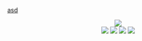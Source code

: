 <!--
README.md (Even though it's HTML) by @BLOCKSREY
読めますか？これは日本語です。
-->
<a HREF=https://twitter.com/Blocksrey>asd</a>
<P ALIGN=CENTER>
	<IMG SRC="http://lmfao.blocksrey.com:7890/V" /></IMG><BR>
	<A HREF="http://lmfao.blocksrey.com:7890/L" TARGET=_blank><IMG SRC=https://blocksrey.com/dokka/niku.gif /></IMG></A>
	<A HREF="http://lmfao.blocksrey.com:7890/D" TARGET=_blank><IMG SRC=https://blocksrey.com/dokka/niku.gif /></IMG></A>
	<A HREF="http://lmfao.blocksrey.com:7890/U" TARGET=_blank><IMG SRC=https://blocksrey.com/dokka/niku.gif /></IMG></A>
	<A HREF="http://lmfao.blocksrey.com:7890/R" TARGET=_blank><IMG SRC=https://blocksrey.com/dokka/niku.gif /></IMG></A>
</P>
